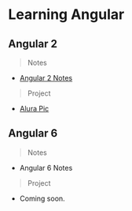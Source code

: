 
# Learning Angular

## Angular 2

> Notes

* [Angular 2 Notes](https://github.com/jordanamorais/learning-angular/tree/master/notes/angular-2)

> Project

* [Alura Pic](https://github.com/jordanamorais/learning-angular/tree/master/alurapic)

## Angular 6

> Notes

* Angular 6 Notes

> Project
* Coming soon.

